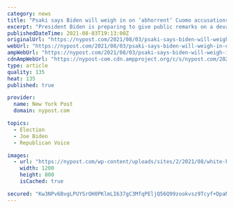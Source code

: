 ```yaml
---
category: news
title: "Psaki says Biden will weigh in on ‘abhorrent’ Cuomo accusations ‘later’"
excerpt: "President Biden is preparing to give public remarks on a devastating report that found Gov. Andrew Cuomo sexually harassed 11 women, White House Press Secretary Jen Psaki said."
publishedDateTime: 2021-08-03T19:13:00Z
originalUrl: "https://nypost.com/2021/08/03/psaki-says-biden-will-weigh-in-on-cuomo-accusations-later/"
webUrl: "https://nypost.com/2021/08/03/psaki-says-biden-will-weigh-in-on-cuomo-accusations-later/"
ampWebUrl: "https://nypost.com/2021/08/03/psaki-says-biden-will-weigh-in-on-cuomo-accusations-later/amp/"
cdnAmpWebUrl: "https://nypost-com.cdn.ampproject.org/c/s/nypost.com/2021/08/03/psaki-says-biden-will-weigh-in-on-cuomo-accusations-later/amp/"
type: article
quality: 135
heat: 135
published: true

provider:
  name: New York Post
  domain: nypost.com

topics:
  - Election
  - Joe Biden
  - Republican Voice

images:
  - url: "https://nypost.com/wp-content/uploads/sites/2/2021/08/white-house-cuomo-hp.jpg?quality=90&strip=all&w=1200"
    width: 1200
    height: 800
    isCached: true

secured: "Kw3NPv6BvgLPUYSrOH0PKlmLI637gC3MfqPEljQ56Q99zookvsz9Tcyf+DpaMStZcW5A9yV+NNIc+Su2MVj49vfj/2F5K6mg/3AygPFxpSEYcNSYhVp+xnwvxhIpd+YqlyaXlkXD+D+S+RVv06mbc0Q8W+NN0DTJRCfiK+rfhCJ89zrnw4vk8r2vRPVR37m60x4uOPMTLVOkEBFBfypLC9l2cFoolyolPC3M0uu3be89txPS3K55ahafP32s8Y2mZqWu09V0uRiy0v1JhCQMT+r6sRKb4PnbibmhN9/1qmQfK2c5luYSBG//6/zxqWPnzOTQICRHfE/iQeqGFOi90Ckdrza3DY4wvfSf6yDyJxk=;J03YiKktrBpY9WPzhzNUXA=="
---
```


